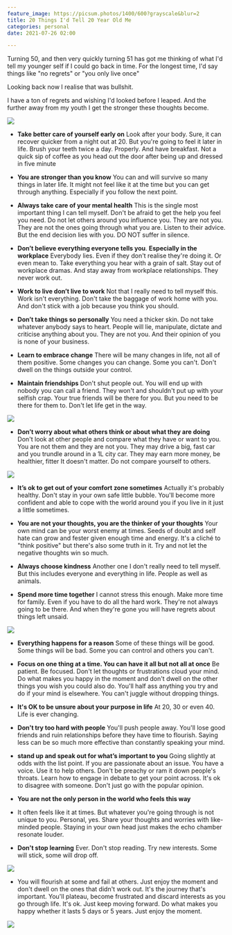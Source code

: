 ```yaml
---
feature_image: https://picsum.photos/1400/600?grayscale&blur=2
title: 20 Things I'd Tell 20 Year Old Me
categories: personal
date: 2021-07-26 02:00

---
```

Turning 50, and then very quickly turning 51 has got me thinking of what I'd tell my younger self if I could go back in time. For the longest time, I'd say things like "no regrets" or "you only live once"

Looking back now I realise that was bullshit.

I have a ton of regrets and wishing I'd looked before I leaped. And the further away from my youth I get the stronger these thoughts become.

![](https://res.cloudinary.com/paddysplace/image/upload/v1630102067/20_Things_omnhwt.png)

* **Take better care of yourself early on** Look after your body. Sure, it can recover quicker from a night out at 20. But you're going to feel it later in life. Brush your teeth twice a day. Properly. And have breakfast. Not a quick sip of coffee as you head out the door after being up and dressed in five minute

* **You are stronger than you know** You can and will survive so many things in later life. It might not feel like it at the time but you can get through anything. Especially if you follow the next point.

* **Always take care of your mental health**  This is the single most important thing I can tell myself. Don't be afraid to get the help you feel you need. Do not let others around you influence you. They are not you. They are not the ones going through what you are. Listen to their advice. But the end decision lies with you. DO NOT suffer in silence.

* **Don’t believe everything everyone tells you**. **Especially in the workplace** Everybody lies.  Even if they don't realise they're doing it. Or even mean to. Take everything you hear with a grain of salt. Stay out of workplace dramas. And stay away from workplace relationships. They never work out.

* **Work to live don’t live to work** Not that I really need to tell myself this. Work isn't everything. Don't take the baggage of work home with you. And don't stick with a job because you think you should.

* **Don’t take things so personally** You need a thicker skin. Do not take whatever anybody says to heart. People will lie, manipulate, dictate and criticise anything about you. They are not you. And their opinion of you is none of your business.

* **Learn to embrace change** There will be many changes in life, not all of them positive. Some changes you can change. Some you can't. Don't dwell on the things outside your control.

* **Maintain friendships** Don't shut people out. You will end up with nobody you can call a friend. They won't and shouldn't put up with your selfish crap. Your true friends will be there for you. But you need to be there for them to.  Don't let life get in the way.

![](https://res.cloudinary.com/paddysplace/image/upload/v1627250397/blog/undraw/undraw_Social_media_re_w12q_dbdqwh.png)

* **Don’t worry about what others think or about what they are doing** Don't look at other people and compare what they have or want to you. You are not them and they are not you. They may drive a big, fast car and you trundle around in a 1L city car. They may earn more money, be healthier, fitter It doesn't matter. Do not compare yourself to others.

![](https://res.cloudinary.com/paddysplace/image/upload/v1630105679/blog/20_Things_insta_l1aadf.png)

* **It’s ok to get out of your comfort zone sometimes** Actually it's probably healthy. Don't stay in your own safe little bubble. You'll become more confident and able to cope with the world around you if you live in it just a little sometimes.

* **You are not your thoughts, you are the thinker of your thoughts** Your own mind can be your worst enemy at times. Seeds of doubt and self hate can grow and fester given enough time and energy. It's a cliché to "think positive" but there's also some truth in it. Try and not let the negative thoughts win so much.

* **Always choose kindness** Another one I don't really need to tell myself. But this includes everyone and everything in life. People as well as animals.

* **Spend more time together** I cannot stress this enough. Make more time for family. Even if you have to do all the hard work. They're not always going to be there. And when they're gone you will have regrets about things left unsaid.

![](https://res.cloudinary.com/paddysplace/image/upload/v1627250397/blog/undraw/undraw_fatherhood_7i19_hysxfi.png)

* **Everything happens for a reason** Some of these things will be good. Some things will be bad. Some you can control and others you can't.

* **Focus on one thing at a time. You can have it all but not all at once** Be patient. Be focused. Don't let thoughts or frustrations cloud your mind. Do what makes you happy in the moment and don't dwell on the other things you wish you could also do. You'll half ass anything you try and do if your mind is elsewhere. You can't juggle without dropping things.

* **It's OK to be unsure about your purpose in life** At 20, 30 or even 40. Life is ever changing.

* **Don't try too hard with people** You'll push people away. You'll lose good friends and ruin relationships before they have time to flourish. Saying less can be so much more effective than constantly speaking your mind.

* **stand up and speak out for what’s important to you** Going slightly at odds with the list point. If you are passionate about an issue. You have a voice. Use it to help others. Don't be preachy or ram it down people's throats. Learn how to engage in debate to get your point across. It's ok to disagree with someone. Don't just go with the popular opinion.

* **You are not the only person in the world who feels this way**
* It often feels like it at times. But whatever you're going through is not unique to you. Personal, yes. Share your thoughts and worries with like-minded people. Staying in your own head just makes the echo chamber resonate louder.

* **Don't stop learning** Ever. Don't stop reading. Try new interests. Some will stick, some will drop off.

![](https://res.cloudinary.com/paddysplace/image/upload/v1627250397/blog/undraw/undraw_exams_g4ow_jd1g7g.png)

* You will flourish at some and fail at others. Just enjoy the moment and don't dwell on the ones that didn't work out. It's the journey that's important. You'll plateau, become frustrated and discard interests as you go through life. It's ok. Just keep moving forward. Do what makes you happy whether it lasts 5 days or 5 years. Just enjoy the moment.

![](https://res.cloudinary.com/paddysplace/image/upload/v1630105681/blog/20_Things1_lldoaf.png)